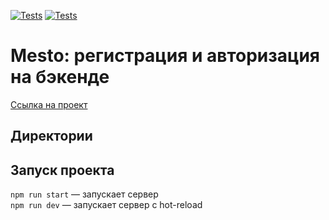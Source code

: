 [![Tests](../../actions/workflows/tests-13-sprint.yml/badge.svg)](../../actions/workflows/tests-13-sprint.yml) [![Tests](../../actions/workflows/tests-14-sprint.yml/badge.svg)](../../actions/workflows/tests-14-sprint.yml)
#  Mesto: регистрация и авторизация на бэкенде
[Ссылка на проект](https://www.yandex.ru) 

## Директории


## Запуск проекта

`npm run start` — запускает сервер   
`npm run dev` — запускает сервер с hot-reload
